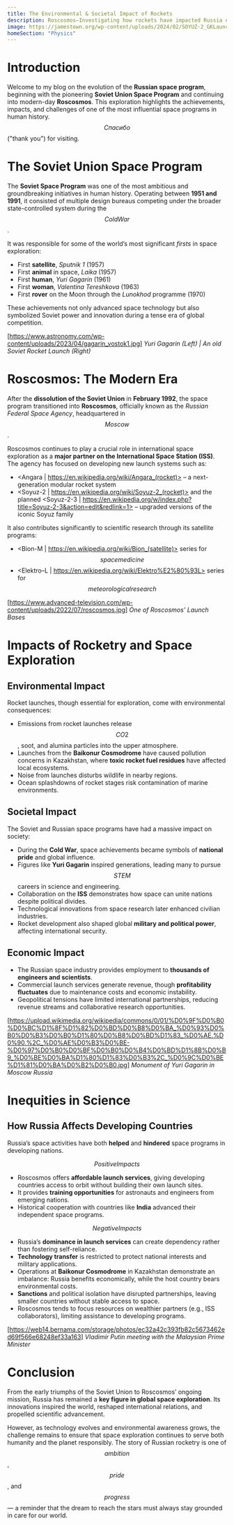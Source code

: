 ```yaml
---
title: The Environmental & Societal Impact of Rockets
description: Roscosmos—Investigating how rockets have impacted Russia environmentally and socially. 
image: https://jamestown.org/wp-content/uploads/2024/02/SOYUZ-2_GKLaunchServices.jpg.webp
homeSection: "Physics"
---
```


# Introduction
Welcome to my blog on the evolution of the **Russian space program**, beginning with the pioneering **Soviet Union Space Program** and continuing into modern-day **Roscosmos**. This exploration highlights the achievements, impacts, and challenges of one of the most influential space programs in human history. $$Спасибо$$ ("thank you") for visiting.

# The Soviet Union Space Program
The **Soviet Space Program** was one of the most ambitious and groundbreaking initiatives in human history. Operating between **1951 and 1991**, it consisted of multiple design bureaus competing under the broader state-controlled system during the $$Cold War$$.  

It was responsible for some of the world’s most significant *firsts* in space exploration:
- First **satellite**, *Sputnik 1* (1957)
- First **animal** in space, *Laika* (1957)
- First **human**, *Yuri Gagarin* (1961)
- First **woman**, *Valentina Tereshkova* (1963)
- First **rover** on the Moon through the *Lunokhod* programme (1970)

These achievements not only advanced space technology but also symbolized Soviet power and innovation during a tense era of global competition.

[https://www.astronomy.com/wp-content/uploads/2023/04/gagarin_vostok1.jpg]
*Yuri Gagarin (Left) | An old Soviet Rocket Launch (Right)*

# Roscosmos: The Modern Era
After the **dissolution of the Soviet Union** in **February 1992**, the space program transitioned into **Roscosmos**, officially known as the *Russian Federal Space Agency*, headquartered in $$Moscow$$.  

Roscosmos continues to play a crucial role in international space exploration as a **major partner on the International Space Station (ISS)**. The agency has focused on developing new launch systems such as:
- <Angara | https://en.wikipedia.org/wiki/Angara_(rocket)> – a next-generation modular rocket system  
- <Soyuz-2 | https://en.wikipedia.org/wiki/Soyuz-2_(rocket)> and the planned <Soyuz-2-3 | https://en.wikipedia.org/w/index.php?title=Soyuz-2-3&action=edit&redlink=1> – upgraded versions of the iconic Soyuz family  

It also contributes significantly to scientific research through its satellite programs:
- <Bion-M | https://en.wikipedia.org/wiki/Bion_(satellite)> series for $$space medicine$$  
- <Elektro–L | https://en.wikipedia.org/wiki/Elektro%E2%80%93L> series for $$meteorological research$$

[https://www.advanced-television.com/wp-content/uploads/2022/07/roscosmos.jpg]
*One of Roscosmos' Launch Bases*

# Impacts of Rocketry and Space Exploration

## Environmental Impact
Rocket launches, though essential for exploration, come with environmental consequences:
- Emissions from rocket launches release $$CO2$$, soot, and alumina particles into the upper atmosphere.  
- Launches from the **Baikonur Cosmodrome** have caused pollution concerns in Kazakhstan, where **toxic rocket fuel residues** have affected local ecosystems.  
- Noise from launches disturbs wildlife in nearby regions.  
- Ocean splashdowns of rocket stages risk contamination of marine environments.

## Societal Impact
The Soviet and Russian space programs have had a massive impact on society:
- During the **Cold War**, space achievements became symbols of **national pride** and global influence.  
- Figures like **Yuri Gagarin** inspired generations, leading many to pursue $$STEM$$ careers in science and engineering.  
- Collaboration on the **ISS** demonstrates how space can unite nations despite political divides.  
- Technological innovations from space research later enhanced civilian industries.  
- Rocket development also shaped global **military and political power**, affecting international security.

## Economic Impact
- The Russian space industry provides employment to **thousands of engineers and scientists**.  
- Commercial launch services generate revenue, though **profitability fluctuates** due to maintenance costs and economic instability.  
- Geopolitical tensions have limited international partnerships, reducing revenue streams and collaborative research opportunities.

[https://upload.wikimedia.org/wikipedia/commons/0/01/%D0%9F%D0%B0%D0%BC%D1%8F%D1%82%D0%BD%D0%B8%D0%BA_%D0%93%D0%B0%D0%B3%D0%B0%D1%80%D0%B8%D0%BD%D1%83_%D0%AE.%D0%90.%2C_%D0%AE%D0%B3%D0%BE-%D0%97%D0%B0%D0%BF%D0%B0%D0%B4%D0%BD%D1%8B%D0%B9_%D0%BE%D0%BA%D1%80%D1%83%D0%B3%2C_%D0%9C%D0%BE%D1%81%D0%BA%D0%B2%D0%B0.jpg]
*Monument of Yuri Gagarin in Moscow Russia*

# Inequities in Science

## How Russia Affects Developing Countries
Russia’s space activities have both **helped** and **hindered** space programs in developing nations.

$$Positive Impacts$$
- Roscosmos offers **affordable launch services**, giving developing countries access to orbit without building their own launch sites.  
- It provides **training opportunities** for astronauts and engineers from emerging nations.  
- Historical cooperation with countries like **India** advanced their independent space programs.  

$$Negative Impacts$$
- Russia’s **dominance in launch services** can create dependency rather than fostering self-reliance.  
- **Technology transfer** is restricted to protect national interests and military applications.  
- Operations at **Baikonur Cosmodrome** in Kazakhstan demonstrate an imbalance: Russia benefits economically, while the host country bears environmental costs.  
- **Sanctions** and political isolation have disrupted partnerships, leaving smaller countries without stable access to space.  
- Roscosmos tends to focus resources on wealthier partners (e.g., ISS collaborators), limiting assistance to developing programs.

[https://web14.bernama.com/storage/photos/ec32a42c393fb82c5673462ed69f566e68248ef33a163]
*Vladimir Putin meeting with the Malaysian Prime Minister*

# Conclusion
From the early triumphs of the Soviet Union to Roscosmos’ ongoing mission, Russia has remained a **key figure in global space exploration**. Its innovations inspired the world, reshaped international relations, and propelled scientific advancement.  

However, as technology evolves and environmental awareness grows, the challenge remains to ensure that space exploration continues to serve both humanity and the planet responsibly. The story of Russian rocketry is one of $$ambition$$, $$pride$$, and $$progress$$ — a reminder that the dream to reach the stars must always stay grounded in care for our world.

